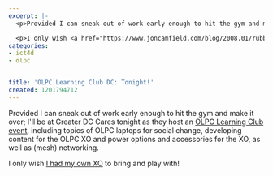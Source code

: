 ```yaml
---
excerpt: |-
  <p>Provided I can sneak out of work early enough to hit the gym and make it over; I'll be at Greater DC Cares tonight as they host an <a href="https://olpclearningclub.org/meetings/final-agenda-for-13108-meeting/">OLPC Learning Club event</a>, including topics of OLPC laptops for social change, developing content for the OLPC XO and power options and accessories for the XO, as well as (mesh) networking.</p>

  <p>I only wish <a href="https://www.joncamfield.com/blog/2008.01/rubber_meet_road.html">I had my own XO</a> to bring and play with!</p>
categories:
- ict4d
- olpc


title: 'OLPC Learning Club DC: Tonight!'
created: 1201794712
---
```

<p>Provided I can sneak out of work early enough to hit the gym and make it over; I'll be at Greater DC Cares tonight as they host an <a href="https://olpclearningclub.org/meetings/final-agenda-for-13108-meeting/">OLPC Learning Club event</a>, including topics of OLPC laptops for social change, developing content for the OLPC XO and power options and accessories for the XO, as well as (mesh) networking.</p>

<p>I only wish <a href="https://www.joncamfield.com/blog/2008.01/rubber_meet_road.html">I had my own XO</a> to bring and play with!</p>
